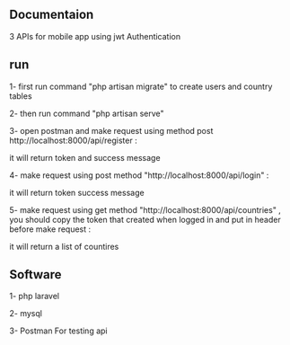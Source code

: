 Documentaion
------------
3 APIs for mobile app using jwt Authentication




run
----

1- first run command "php artisan migrate" to create users and country tables 


2- then run command "php artisan serve" 


3- open postman and make request using method post http://localhost:8000/api/register :

   it will return token and success message

4- make request using post method "http://localhost:8000/api/login" :

   it will return token success message
    
5- make request using get method  "http://localhost:8000/api/countries" , you should copy the token that created when logged in and put in header    before make request :

   it will return a list of countires  
    
    

Software
--------

1- php laravel 

2- mysql 

3- Postman For testing api 








